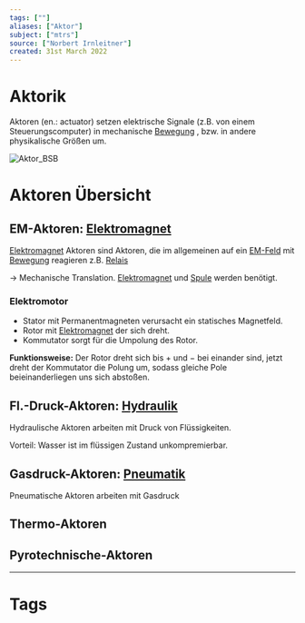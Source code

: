```yaml
---
tags: [""]
aliases: ["Aktor"]
subject: ["mtrs"]
source: ["Norbert Irnleitner"]
created: 31st March 2022
---
```


# Aktorik

Aktoren (en.: actuator) setzen elektrische Signale (z.B. von einem Steuerungscomputer) in mechanische [Bewegung](../Physik/Kinematik.md) , bzw. in andere physikalische Größen um.

![Aktor_BSB](assets/Aktor_BSB.svg)

# Aktoren Übersicht

## EM-Aktoren: [Elektromagnet](../Physik/Elektromagnet.md)

[Elektromagnet](../Physik/Elektromagnet.md) Aktoren sind Aktoren, die im allgemeinen auf ein [EM-Feld](../Physik/Elektromagnetische%20Wellen.md) mit [Bewegung](../Physik/Kinematik.md) reagieren z.B. [Relais](Relais.md)

$\rightarrow$ Mechanische Translation. [Elektromagnet](../Physik/Elektromagnet.md) und [Spule](../Elektrotechnik/Induktivitäten.md) werden benötigt.

### Elektromotor

- Stator mit Permanentmagneten verursacht ein statisches Magnetfeld.
- Rotor mit [Elektromagnet](../Physik/Elektromagnet.md) der sich dreht.
- Kommutator sorgt für die Umpolung des Rotor.

**Funktionsweise:** Der Rotor dreht sich bis $+$ und $-$ bei einander sind, jetzt dreht der Kommutator die Polung um, sodass gleiche Pole beieinanderliegen uns sich abstoßen.

## Fl.-Druck-Aktoren: [Hydraulik](Hydraulik.md)

Hydraulische Aktoren arbeiten mit Druck von Flüssigkeiten.

Vorteil: Wasser ist im flüssigen Zustand unkompremierbar.

## Gasdruck-Aktoren: [Pneumatik](Pneumatik.md)

Pneumatische Aktoren arbeiten mit Gasdruck

## Thermo-Aktoren

## Pyrotechnische-Aktoren

---

# Tags